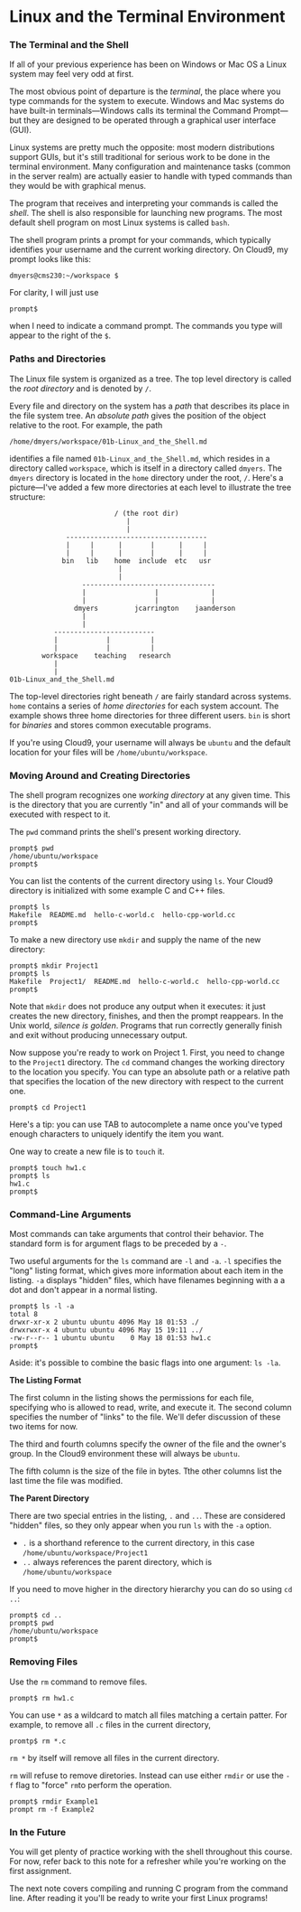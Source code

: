 # Linux and the Terminal Environment

### The Terminal and the Shell

If all of your previous experience has been on Windows or Mac OS a Linux system may feel very odd at first.

The most obvious point of departure is the *terminal*, the place where you type commands for the system to execute. Windows and Mac 
systems do have built-in terminals&mdash;Windows calls its terminal the Command Prompt&mdash;but they are designed to be operated 
through a graphical user interface (GUI). 

Linux systems are pretty much the opposite: most modern distributions support GUIs, but it's still traditional for serious work to be 
done in the terminal environment. Many configuration and maintenance tasks (common in the server realm) are actually easier to handle 
with typed commands than they would be with graphical menus.

The program that receives and interpreting your commands is called the *shell*. The shell is also responsible for launching new 
programs. The most default shell program on most Linux systems is called `bash`.

The shell program prints a prompt for your commands, which typically identifies your username and the current working directory. On Cloud9, my prompt looks like this:

```
dmyers@cms230:~/workspace $
```

For clarity, I will just use

```
prompt$
```

when I need to indicate a command prompt. The commands you type will appear to the right of the `$`.

### Paths and Directories

The Linux file system is organized as a tree. The top level directory is called the *root directory* and is denoted by `/`.

Every file and directory on the system has a *path* that describes its place in the file system tree. An *absolute path* gives the 
position of the object relative to the root. For example, the path

```
/home/dmyers/workspace/01b-Linux_and_the_Shell.md
```

identifies a file named `01b-Linux_and_the_Shell.md`, which resides in a directory called `workspace`, which is itself in a directory 
called `dmyers`. The `dmyers` directory is located in the `home` directory under the root, `/`. Here's a picture&mdash;I've added a
few more directories at each level to illustrate the tree structure:

```                          
                          / (the root dir)
                             |
                             |
              -----------------------------------
              |     |      |       |      |     |
              |     |      |       |      |     |
             bin   lib    home  include  etc   usr
                           |
                           |
                  ---------------------------------
                  |                 |             |
                  |                 |             |
                dmyers         jcarrington    jaanderson       
                  |
                  |
           -------------------------
           |            |          |
           |            |          |
        workspace    teaching   research
           |
           |
01b-Linux_and_the_Shell.md
```

The top-level directories right beneath `/` are fairly standard across systems. `home` contains a series of *home directories* for
each system account. The example shows three home directories for three different users. `bin` is short for *binaries* and stores 
common executable programs.

If you're using Cloud9, your username will always be `ubuntu` and the default location for your files will be 
`/home/ubuntu/workspace`.

### Moving Around and Creating Directories

The shell program recognizes one *working directory* at any given time. This is the directory that you are currently "in" and all of 
your commands will be executed with respect to it.

The `pwd` command prints the shell's present working directory.

```
prompt$ pwd
/home/ubuntu/workspace
prompt$
```

You can list the contents of the current directory using `ls`. Your Cloud9 directory is initialized with some example C and C++ files.

```
prompt$ ls
Makefile  README.md  hello-c-world.c  hello-cpp-world.cc
prompt$
```

To make a new directory use `mkdir` and supply the name of the new directory:

```
prompt$ mkdir Project1
prompt$ ls
Makefile  Project1/  README.md  hello-c-world.c  hello-cpp-world.cc
prompt$
```

Note that `mkdir` does not produce any output when it executes: it just creates the new directory, finishes, and then the prompt 
reappears. In the Unix world, *silence is golden*. Programs that run correctly generally finish and exit without producing unnecessary
output.

Now suppose you're ready to work on Project 1. First, you need to change to the `Project1` directory. The `cd` command changes the 
working directory to the location you specify. You can type an absolute path or a relative path that specifies the location of the new
directory with respect to the current one.

```
prompt$ cd Project1
```

Here's a tip: you can use TAB to autocomplete a name once you've typed enough characters to uniquely identify the item you want.

One way to create a new file is to `touch` it.

```
prompt$ touch hw1.c
prompt$ ls
hw1.c
prompt$
```

### Command-Line Arguments

Most commands can take arguments that control their behavior. The standard form is for argument flags to be preceded by a `-`.

Two useful arguments for the `ls` command are `-l` and `-a`. `-l` specifies the "long" listing format, which gives more information 
about each item in the listing. `-a` displays "hidden" files, which have filenames beginning with a a dot and don't appear in a normal listing.

```
prompt$ ls -l -a
total 8
drwxr-xr-x 2 ubuntu ubuntu 4096 May 18 01:53 ./
drwxrwxr-x 4 ubuntu ubuntu 4096 May 15 19:11 ../
-rw-r--r-- 1 ubuntu ubuntu    0 May 18 01:53 hw1.c
prompt$
```

Aside: it's possible to combine the basic flags into one argument: `ls -la`.

**The Listing Format**

The first column in the listing shows the permissions for each file, specifying who is allowed to read, write, and execute it. 
The second column specifies the number of "links" to the file. We'll defer discussion of these two items for now.

The third and fourth columns specify the owner of the file and the owner's group. In the Cloud9 environment these will always be
`ubuntu`.

The fifth column is the size of the file in bytes. Tthe other columns list the last time the file was modified.

**The Parent Directory**

There are two special entries in the listing, `.` and `..`. These are considered "hidden" files, so they only appear when you run `ls`
with the `-a` option.

  - `.` is a shorthand reference to the current directory, in this case `/home/ubuntu/workspace/Project1`
  - `..` always references the parent directory, which is `/home/ubuntu/workspace`

If you need to move higher in the directory hierarchy you can do so using `cd ..`:

```
prompt$ cd ..
prompt$ pwd
/home/ubuntu/workspace
prompt$
```

### Removing Files

Use the `rm` command to remove files.

```
prompt$ rm hw1.c
```

You can use `*` as a wildcard to match all files matching a certain patter. For example, to remove all `.c` files in the current
directory,

```
promtp$ rm *.c
```

`rm *` by itself will remove all files in the current directory.

`rm` will refuse to remove diretories. Instead can use either `rmdir` or use the `-f` flag to "force" `rm`to perform
the operation.

```
prompt$ rmdir Example1
prompt rm -f Example2
```

### In the Future

You will get plenty of practice working with the shell throughout this course. For now, refer back to this note for a refresher while 
you're working on the first assignment.

The next note covers compiling and running C program from the command line. After reading it you'll be ready to write your first Linux
programs!
